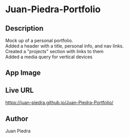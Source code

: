 # Juan-Piedra-Portfolio

## Description
Mock up of a personal portfolio.
<br/>
Added a header with a title, personal info, and nav links.
<br/>
Created a "projects" section with links to them
<br/>
Added a media query for vertical devices

## App Image

## Live URL
https://juan-piedra.github.io/Juan-Piedra-Portfolio/
## Author
Juan Piedra